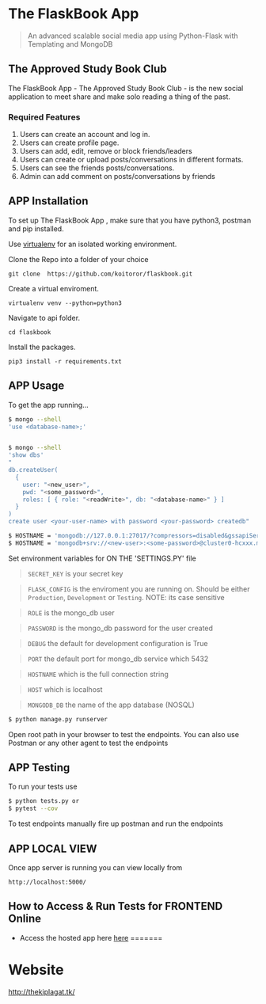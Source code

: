 # The FlaskBook App

> An advanced scalable social media app using Python-Flask with Templating and MongoDB

## The Approved Study Book Club

The FlaskBook App - The Approved Study Book Club -  is the new social application to meet share and make solo reading a thing of the past.

### Required Features

1. Users can create an account and log in.
2. Users can create profile page.
3. Users can add, edit, remove or block friends/leaders
4. Users can create or upload posts/conversations in different formats.
5. Users can see the friends posts/conversations.
6. Admin can add comment on posts/conversations by friends


## APP Installation

To set up The FlaskBook App , make sure that you have python3, postman and pip installed.

Use [virtualenv](http://www.pythonforbeginners.com/basics/how-to-use-python-virtualenv) for an isolated working environment.

Clone the Repo into a folder of your choice
```
git clone  https://github.com/koitoror/flaskbook.git
```

Create a virtual enviroment.
```
virtualenv venv --python=python3
```

Navigate to api folder.
```
cd flaskbook
```

Install the packages.
```
pip3 install -r requirements.txt
```

## APP Usage

To get the app running...

```bash
$ mongo --shell 
'use <database-name>;'
```

```bash

$ mongo --shell
'show dbs'
"
db.createUser(
  {
    user: "<new_user>",
    pwd: "<some_password>",
    roles: [ { role: "<readWrite>", db: "<database-name>" } ]
  }
)
create user <your-user-name> with password <your-password> createdb"

$ HOSTNAME = 'mongodb://127.0.0.1:27017/?compressors=disabled&gssapiServiceName=<database-name>'
$ HOSTNAME = 'mongodb+srv://<new-user>:<some-password>@cluster0-hcxxx.mongodb.net/<db-name>?authSource=admin&replicaSet=Cluster0-shard-0&w=majority&readPreference=primary&appname=MongoDB%20Compass%20Community&retryWrites=true&ssl=true'

```

Set environment variables for ON THE 'SETTINGS.PY'  file

> `SECRET_KEY` is your secret key

> `FLASK_CONFIG` is the enviroment you are running on. Should be either `Production`, `Development` or `Testing`. NOTE: its case sensitive

> `ROLE` is the mongo_db user

> `PASSWORD` is the mongo_db password for the user created

> `DEBUG` the default for development configuration is True

> `PORT` the default port for mongo_db service which 5432

> `HOSTNAME` which is the full connection string

> `HOST` which is localhost

> `MONGODB_DB` the name of the app database (NOSQL)


```bash
$ python manage.py runserver
```

Open root path in your browser to test the endpoints. 
You can also use Postman or any other agent to test the endpoints

## APP Testing

To run your tests use

```bash
$ python tests.py or
$ pytest --cov
```
To test endpoints manually fire up postman and run the endpoints

## APP LOCAL VIEW

Once app server is running you can view locally from
```
http://localhost:5000/
```



## How to Access & Run Tests for FRONTEND Online

* Access the hosted app here [here](http://koitoror.pythonanywhere.com/)
=======

# Website
http://thekiplagat.tk/
